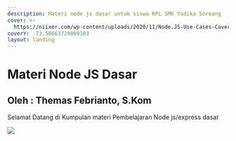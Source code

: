 ```yaml
---
description: Materi node js dasar untuk siswa RPL SMK Yadika Soreang
cover: >-
  https://niixer.com/wp-content/uploads/2020/11/Node.JS-Use-Cases-Cover-Image.png
coverY: -73.58663729809103
layout: landing
---
```


# Materi Node JS Dasar

## Oleh : Themas Febrianto, S.Kom

Selamat Datang di Kumpulan materi Pembelajaran Node js/express dasar

![](https://img.devrant.com/devrant/rant/r\_2339110\_WTagw.jpg)
